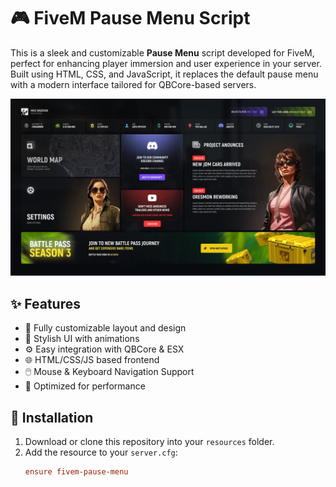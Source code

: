 # 🎮 FiveM Pause Menu Script

This is a sleek and customizable **Pause Menu** script developed for FiveM, perfect for enhancing player immersion and user experience in your server. Built using HTML, CSS, and JavaScript, it replaces the default pause menu with a modern interface tailored for QBCore-based servers.


![Screenshot](./screenshot.jpeg)

## ✨ Features

- 🧩 Fully customizable layout and design
- 🎨 Stylish UI with animations
- ⚙️ Easy integration with QBCore & ESX
- 🌐 HTML/CSS/JS based frontend
- 🖱️ Mouse & Keyboard Navigation Support
- 🚀 Optimized for performance

## 🔧 Installation

1. Download or clone this repository into your `resources` folder.
2. Add the resource to your `server.cfg`:
   ```cfg
   ensure fivem-pause-menu
